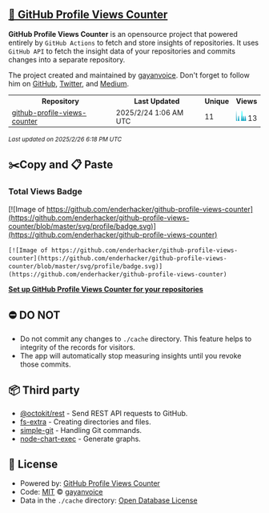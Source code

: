 ## [🚀 GitHub Profile Views Counter](https://github.com/gayanvoice/github-profile-views-counter)
**GitHub Profile Views Counter** is an opensource project that powered entirely by  `GitHub Actions` to fetch and store insights of repositories.
It uses `GitHub API` to fetch the insight data of your repositories and commits changes into a separate repository.

The project created and maintained by [gayanvoice](https://github.com/gayanvoice). Don't forget to follow him on [GitHub](https://github.com/gayanvoice), [Twitter](https://twitter.com/gayanvoice), and [Medium](https://gayanvoice.medium.com/).

<table>
	<tr>
		<th>
			Repository
		</th>
		<th>
			Last Updated
		</th>
		<th>
			Unique
		</th>
		<th>
			Views
		</th>
	</tr>
	<tr>
		<td>
			<a href="https://github.com/enderhacker/github-profile-views-counter/tree/master/readme/631592938/year.md">
				github-profile-views-counter
			</a>
		</td>
		<td>
			2025/2/24 1:06 AM UTC
		</td>
		<td>
			11
		</td>
		<td>
			<img alt="Response time graph" src="https://github.com/enderhacker/github-profile-views-counter/raw/master/graph/631592938/small/year.png" height="20"> 13
		</td>
	</tr>
</table>

<small><i>Last updated on 2025/2/26 6:18 PM UTC</i></small>

## ✂️Copy and 📋 Paste
### Total Views Badge
[![Image of https://github.com/enderhacker/github-profile-views-counter](https://github.com/enderhacker/github-profile-views-counter/blob/master/svg/profile/badge.svg)](https://github.com/enderhacker/github-profile-views-counter)

```readme
[![Image of https://github.com/enderhacker/github-profile-views-counter](https://github.com/enderhacker/github-profile-views-counter/blob/master/svg/profile/badge.svg)](https://github.com/enderhacker/github-profile-views-counter)
```
[**Set up GitHub Profile Views Counter for your repositories**](https://github.com/gayanvoice/github-profile-views-counter)
## ⛔ DO NOT
- Do not commit any changes to `./cache` directory. This feature helps to integrity of the records for visitors.
- The app will automatically stop measuring insights until you revoke those commits.
## 📦 Third party

- [@octokit/rest](https://www.npmjs.com/package/@octokit/rest) - Send REST API requests to GitHub.
- [fs-extra](https://www.npmjs.com/package/fs-extra) - Creating directories and files.
- [simple-git](https://www.npmjs.com/package/simple-git) - Handling Git commands.
- [node-chart-exec](https://www.npmjs.com/package/node-chart-exec) - Generate graphs.
## 📄 License
- Powered by: [GitHub Profile Views Counter](https://github.com/gayanvoice/github-profile-views-counter)
- Code: [MIT](./LICENSE) © [gayanvoice](https://github.com/gayanvoice)
- Data in the `./cache` directory: [Open Database License](https://opendatacommons.org/licenses/odbl/1-0/)